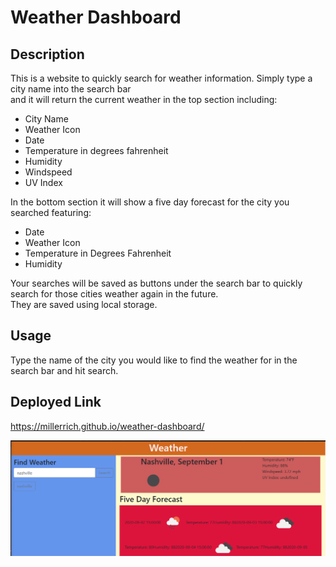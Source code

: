 # Weather Dashboard

## Description

This is a website to quickly search for weather information. Simply type a city name into the search bar  
and it will return the current weather in the top section including:
* City Name
* Weather Icon
* Date
* Temperature in degrees fahrenheit
* Humidity
* Windspeed
* UV Index

In the bottom section it will show a five day forecast for the city you searched featuring:
* Date
* Weather Icon
* Temperature in Degrees Fahrenheit
* Humidity

Your searches will be saved as buttons under the search bar to quickly search for those cities weather again in the future.  
They are saved using local storage.

## Usage
Type the name of the city you would like to find the weather for in the search bar and hit search.

## Deployed Link
https://millerrich.github.io/weather-dashboard/

![](images/weather-dash.png)